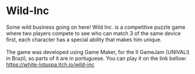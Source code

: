 # Wild-Inc
Some wild business going on here! Wild Inc. is a competitive puzzle game where two players compete to see who can match 3 of the same device first, each character has a special ability that makes him unique.<br><br>
The game was developed using Game Maker, for the II GameJam (UNIVALI) in Brazil, so parts of it are in portuguese.
You can play it on the link bellow:<br>
https://white-lotuspa.itch.io/wild-inc

